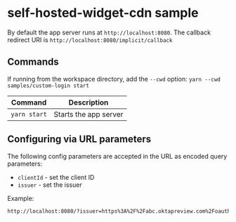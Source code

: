 # self-hosted-widget-cdn sample

By default the app server runs at `http://localhost:8080`. The callback redirect URI is `http://localhost:8080/implicit/callback`

## Commands

If running from the workspace directory, add the `--cwd` option: `yarn --cwd samples/custom-login start`

| Command               | Description                    |
| --------------------- | ------------------------------ |
| `yarn start`          | Starts the app server |

## Configuring via URL parameters

The following config parameters are accepted in the URL as encoded query parameters:

* `clientId` - set the client ID
* `issuer` - set the issuer

Example:

```html
http://localhost:8080/?issuer=https%3A%2F%2Fabc.oktapreview.com%2Foauth2%2Fdefault&clientId=01234567xcdfgC80h7
```
